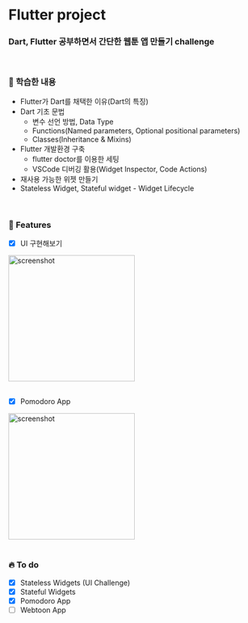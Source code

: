 <div>
  <h1>Flutter project</h1> 
  <h3>Dart, Flutter 공부하면서 간단한 웹툰 앱 만들기 challenge</h3>
</div>

<br/>

<!-- Study -->

### 📖 학습한 내용

- Flutter가 Dart를 채택한 이유(Dart의 특징)
- Dart 기초 문법
  - 변수 선언 방법, Data Type
  - Functions(Named parameters, Optional positional parameters)
  - Classes(Inheritance & Mixins)
- Flutter 개발환경 구축
  - flutter doctor를 이용한 세팅
  - VSCode 디버깅 활용(Widget Inspector, Code Actions)
- 재사용 가능한 위젯 만들기
- Stateless Widget, Stateful widget - Widget Lifecycle

<br/>

<!-- About the Project -->

### :dart: Features

- [x] UI 구현해보기
<div> 
    <img  width="250" alt="screenshot" src="https://github.com/ParkSohyunee/freeboard/assets/124856726/e7735824-d0f3-4ab6-a496-d18d948c7281">
</div>

<br/>

- [x] Pomodoro App
<div> 
    <img  width="250" alt="screenshot" src="https://github.com/ParkSohyunee/flutter-toonflix/assets/124856726/71f91824-7ee4-4d47-92d6-510656d8ed3a">
</div>

<br/>

### :fire: To do

- [x] Stateless Widgets (UI Challenge)
- [x] Stateful Widgets
- [x] Pomodoro App
- [ ] Webtoon App
